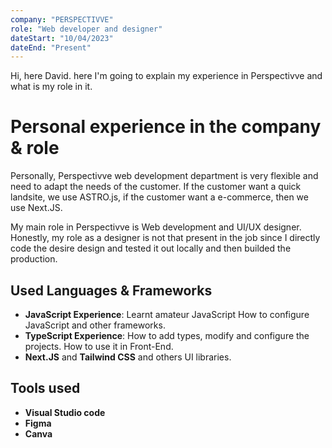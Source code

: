```yaml
---
company: "PERSPECTIVVE"
role: "Web developer and designer"
dateStart: "10/04/2023"
dateEnd: "Present"
---
```


Hi, here David. here I'm going to explain my experience in Perspectivve and what is my role in it.

# Personal experience in the company & role

Personally, Perspectivve web development department is very flexible and need to adapt the needs of the customer. If the customer want a quick landsite, we use ASTRO.js, if the customer want a e-commerce, then we use Next.JS.

My main role in Perspectivve is Web development and UI/UX designer. Honestly, my role as a designer is not that present in the job since I directly code the desire design and tested it out locally and then builded the production.

## Used Languages & Frameworks

- **JavaScript Experience**:
   Learnt amateur JavaScript
   How to configure JavaScript and other frameworks.
- **TypeScript Experience**:
   How to add types, modify and configure the projects.
   How to use it in Front-End.
- **Next.JS** and **Tailwind CSS** and others UI libraries.

## Tools used
- **Visual Studio code**
- **Figma**
- **Canva**
